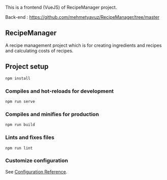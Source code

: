 This is a frontend (VueJS) of RecipeManager project.

Back-end : https://github.com/mehmetyavuz/RecipeManager/tree/master

## RecipeManager
 A recipe management project which is for creating ingredients and recipes and calculating costs of recipes.


## Project setup
```
npm install
```

### Compiles and hot-reloads for development
```
npm run serve
```

### Compiles and minifies for production
```
npm run build
```

### Lints and fixes files
```
npm run lint
```

### Customize configuration
See [Configuration Reference](https://cli.vuejs.org/config/).
